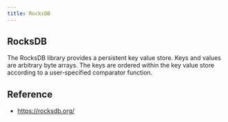 ```yaml
---
title: RocksDB
---
```


## RocksDB
The RocksDB library provides a persistent key value store.
Keys and values are arbitrary byte arrays.
The keys are ordered within the key value store according to a user-specified comparator function.


## Reference
- https://rocksdb.org/
